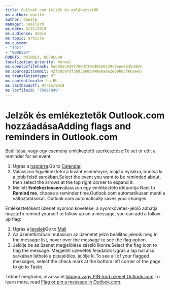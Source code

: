 ```yaml
---
title: Outlook.com jelzők és emlékeztetők
ms.author: daeite
author: daeite
manager: joallard
ms.date: 3/21/2019
ms.audience: Admin
ms.topic: article
ms.custom:
- "1921"
- "9000304"
ROBOTS: NOINDEX, NOFOLLOW
localization_priority: Normal
ms.openlocfilehash: 5ed89ac0381760d7396d5920329c9eee6335ddd0
ms.sourcegitcommit: 42f0dc9fdf5b93a68b048e8aee2eb9b6cf66a6eb
ms.translationtype: MT
ms.contentlocale: hu-HU
ms.lasthandoff: 07/15/2019
ms.locfileid: "35697049"
---
```

# <a name="adding-flags-and-reminders-in-outlookcom"></a><span data-ttu-id="488c1-102">Jelzők és emlékeztetők Outlook.com hozzáadása</span><span class="sxs-lookup"><span data-stu-id="488c1-102">Adding flags and reminders in Outlook.com</span></span>

<span data-ttu-id="488c1-103">Beállítása, vagy egy esemény emlékeztető szerkesztése:</span><span class="sxs-lookup"><span data-stu-id="488c1-103">To set or edit a reminder for an event:</span></span>

1. <span data-ttu-id="488c1-104">Ugrás a [naptárra](https://outlook.live.com/calendar/).</span><span class="sxs-lookup"><span data-stu-id="488c1-104">Go to [Calendar](https://outlook.live.com/calendar/).</span></span>
1. <span data-ttu-id="488c1-105">Válasszon figyelmeztetni a kívánt eseményre, majd a nyilakra, bontsa ki a jobb felső sarokban.</span><span class="sxs-lookup"><span data-stu-id="488c1-105">Select the event you want to be reminded about, then select the arrows at the top right corner to expand it.</span></span>
1. <span data-ttu-id="488c1-106">Mellett **Emlékeztessen**válasszon egy emlékeztető időpontja.</span><span class="sxs-lookup"><span data-stu-id="488c1-106">Next to **Remind me**, choose a reminder time.</span></span><span data-ttu-id="488c1-107">Outlook.com automatikusan menti a változtatásokat.</span><span class="sxs-lookup"><span data-stu-id="488c1-107"> Outlook.com automatically saves your changes.</span></span>

<span data-ttu-id="488c1-108">Emlékeztetőként üzenet nyomon követése, a nyomkövetés-jelölő adhatja hozzá:</span><span class="sxs-lookup"><span data-stu-id="488c1-108">To remind yourself to follow up on a message, you can add a follow-up flag:</span></span>

1. <span data-ttu-id="488c1-109">Ugrás a [levelek](https://outlook.live.com/mail/)</span><span class="sxs-lookup"><span data-stu-id="488c1-109">Go to [Mail](https://outlook.live.com/mail/)</span></span>
1. <span data-ttu-id="488c1-110">Az üzenetlistában mutasson az üzenetet jelző beállítás jelenik meg.</span><span class="sxs-lookup"><span data-stu-id="488c1-110">In the message list, hover over the message to see the flag option.</span></span>
1. <span data-ttu-id="488c1-111">Jelölje be az üzenet megjelölése zászló ikonra.</span><span class="sxs-lookup"><span data-stu-id="488c1-111">Select the flag icon to flag the message.</span></span> <span data-ttu-id="488c1-112">Megjelölt üzenetek feladatok Ugrás a lap bal alsó sarkában látható a pipajelölés, jelölje ki.</span><span class="sxs-lookup"><span data-stu-id="488c1-112">To see all of your flagged messages, select the check mark at the bottom left corner of the page to go to Tasks.</span></span>
 
<span data-ttu-id="488c1-113">Többet megtudni, olvassa el [lobogó vagy PIN-kód üzenet Outlook.com](https://support.office.com/article/8e911e69-30d6-4cc8-8c71-a1163560618a?wt.mc_id=Office_Outlook_com_Alchemy).</span><span class="sxs-lookup"><span data-stu-id="488c1-113">To learn more, read [Flag or pin a message in Outlook.com](https://support.office.com/article/8e911e69-30d6-4cc8-8c71-a1163560618a?wt.mc_id=Office_Outlook_com_Alchemy).</span></span>
